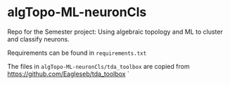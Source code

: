 # algTopo-ML-neuronCls

Repo for the Semester project: Using algebraic topology and ML to cluster and classify neurons. 

Requirements can be found in `requirements.txt`

The files in 
`algTopo-ML-neuronCls/tda_toolbox`
are copied from https://github.com/Eagleseb/tda_toolbox
`
